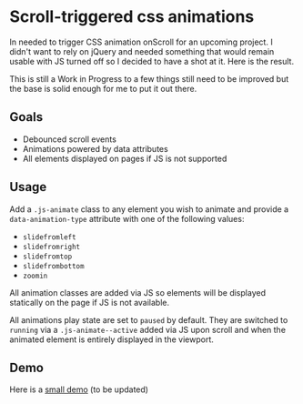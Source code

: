 # Scroll-triggered css animations

In needed to trigger CSS animation onScroll for an upcoming project. I didn't want to rely on jQuery and needed something that would remain usable with JS turned off so I decided to have a shot at it. Here is the result.

This is still a Work in Progress to a few things still need to be improved but the base is solid enough for me to put it out there.

## Goals

- Debounced scroll events
- Animations powered by data attributes
- All elements displayed on pages if JS is not supported

## Usage

Add a `.js-animate` class to any element you wish to animate and provide a `data-animation-type` attribute with one of the following values:

- `slidefromleft`
- `slidefromright`
- `slidefromtop`
- `slidefrombottom`
- `zoomin`

All animation classes are added via JS so elements will be displayed statically on the page if JS is not available.

All animations play state are set to `paused` by default. They are switched to `running` via a `.js-animate--active` added via JS upon scroll and when the animated element is entirely displayed in the viewport.

## Demo

Here is a [small demo](http://jeromecoupe.github.com/onscroll_css_animations) (to be updated)
